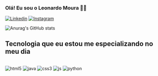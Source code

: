 ### Olá! Eu sou o Leonardo Moura ✌🏻

[![Linkedin](https://img.shields.io/badge/LinkedIn-0077B5?style=for-the-badge&logo=linkedin&logoColor=white)](https://www.linkedin.com/in/leonardo-de-moura-carneiro-190241287/)
[![Instagram](https://img.shields.io/badge/Instagram-E4405F?style=for-the-badge&logo=instagram&logoColor=white)](https://www.instagram.com/tutucarmoura/)

![Anurag's GitHub stats](https://github-readme-stats.vercel.app/api?username=leoTuTu1&show_icons=true&theme=dracula)

## Tecnologia que eu estou me especializando  no meu dia 

<div style="display: inline_block"><br/>
  <img olign="center" alt="html5" src="https://img.shields.io/badge/HTML5-E34F26?style=for-the-badge&logo=html5&logoColor=white" />
   <img olign="center" alt="java" src="https://img.shields.io/badge/Java-ED8B00?style=for-the-badge&logo=openjdk&logoColor=white" />
   <img olign="center" alt="css3" src="https://img.shields.io/badge/CSS3-1572B6?style=for-the-badge&logo=css3&logoColor=white" />
   <img olign="center" alt="js" src="https://img.shields.io/badge/JavaScript-323330?style=for-the-badge&logo=javascript&logoColor=F7DF1E" />
   <img olign="center" alt="python" src="https://img.shields.io/badge/Python-14354C?style=for-the-badge&logo=python&logoColor=white" />

</div>
